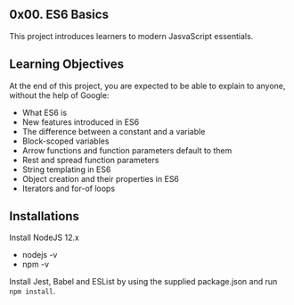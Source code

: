## 0x00. ES6 Basics

This project introduces learners to modern JasvaScript essentials.

## Learning Objectives

At the end of this project, you are expected to be able to explain to anyone, without the help of Google:

- What ES6 is
- New features introduced in ES6
- The difference between a constant and a variable
- Block-scoped variables
- Arrow functions and function parameters default to them
- Rest and spread function parameters
- String templating in ES6
- Object creation and their properties in ES6
- Iterators and for-of loops

## Installations
Install NodeJS 12.x
- nodejs -v
- npm -v

Install Jest, Babel and ESList by using the supplied package.json and run `npm install`.
